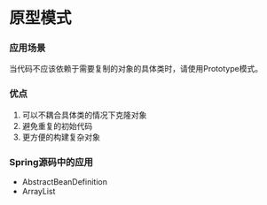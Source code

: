 # 原型模式

### 应用场景

当代码不应该依赖于需要复制的对象的具体类时，请使用Prototype模式。

### 优点

1. 可以不耦合具体类的情况下克隆对象
2. 避免重复的初始代码
3. 更方便的构建复杂对象

### Spring源码中的应用

- AbstractBeanDefinition
- ArrayList

